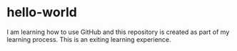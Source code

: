 # hello-world
I am learning how to use GitHub and this repository is created as part of my learning process.
This is an exiting learning experience.
